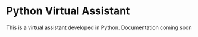 # Python Virtual Assistant

This is a virtual assistant developed in Python. Documentation coming soon
